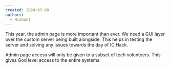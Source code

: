 ```yaml
---
created: 2024-07-08
authors:
  - Nishant
---
```

This year, the admin page is more important than ever. We need a GUI layer over the custom server being built alongside. This helps in testing the server and solving any issues towards the day of IC Hack. 

Admin page access will only be given to a subset of tech volunteers. This gives God level access to the entire systems.